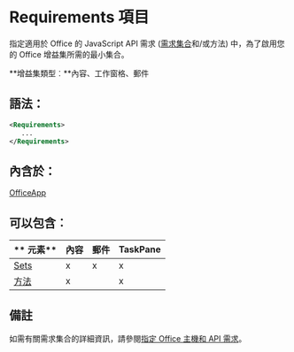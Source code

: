 
# <a name="requirements-element"></a>Requirements 項目
指定適用於 Office 的 JavaScript API 需求 ([需求集合](../../docs/overview/specify-office-hosts-and-api-requirements.md#SpecifyRequirementSets_sets)和/或方法) 中，為了啟用您的 Office 增益集所需的最小集合。

 **增益集類型︰**內容、工作窗格、郵件


## <a name="syntax:"></a>語法：


```XML
<Requirements>
   ...
</Requirements>
```


## <a name="contained-in:"></a>內含於：

[OfficeApp](../../reference/manifest/officeapp.md)


## <a name="can-contain:"></a>可以包含︰



|** 元素**|**內容**|**郵件**|**TaskPane**|
|:-----|:-----|:-----|:-----|
|[Sets](../../reference/manifest/sets.md)|x|x|x|
|[方法](../../reference/manifest/methods.md)|x||x|

## <a name="remarks"></a>備註

如需有關需求集合的詳細資訊，請參閱[指定 Office 主機和 API 需求](../../docs/overview/specify-office-hosts-and-api-requirements.md)。

